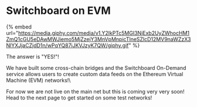 # Switchboard on EVM

{% embed url="https://media.giphy.com/media/v1.Y2lkPTc5MGI3NjExb2UyZWhocHM1ZmQ1cGU5eDAwMWJiemo5MjZzejY3MnVpMnpicTlneSZlcD12MV9naWZzX3NlYXJjaCZjdD1n/wPqYQ87iJKVJzyK7QW/giphy.gif" %}

The answer is "YES!"!

We have built some cross-chain bridges and the Switchboard On-Demand service allows users to create custom data feeds on the Ethereum Virtual Machine (EVM) networks!\


For now we are not live on the main net but this is coming very very soon! Head to the next page to get started on some test networks!



